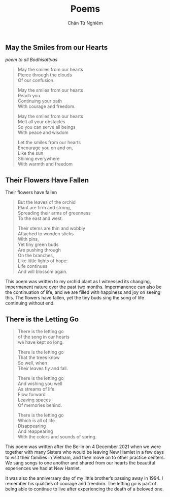 ﻿---
title: Poems
author: Chân Từ Nghiêm
---

## May the Smiles from our Hearts
*poem to all Bodhisattvas*
<!-- 9 December 2021 -->

> May the smiles from our hearts<br/>
> Pierce through the clouds<br/>
> Of our confusion.<br/>
> 
> May the smiles from our hearts<br/>
> Reach you<br/>
> Continuing your path<br/>
> With courage and freedom.<br/>
> 
> May the smiles from our hearts<br/>
> Melt all your obstacles<br/>
> So you can serve all beings<br/>
> With peace and wisdom<br/>
> 
> Let the smiles from our hearts<br/>
> Encourage you on and on,<br/>
> Like the sun<br/>
> Shining everywhere<br/>
> With warmth and freedom<br/>

## Their Flowers Have Fallen
<!-- 18 December 2021 -->

Their flowers have fallen<br/>
> But the leaves of the orchid<br/>
> Plant are firm and strong,<br/>
> Spreading their arms of greenness<br/>
> To the east and west.<br/>
> 
> Their stems are thin and wobbly<br/>
> Attached to wooden sticks<br/>
> With pins,<br/>
> Yet tiny green buds<br/>
> Are pushing through<br/>
> On the branches,<br/>
> Like little lights of hope:<br/>
> Life continues<br/>
> And will blossom again.<br/>

This poem was written to my orchid plant as I witnessed its changing, impermanent nature over the past two months. Impermanence can also be the continuation of life, and we are filled with happiness and joy on seeing this. The flowers have fallen, yet the tiny buds sing the song of life continuing without end.

## There is the Letting Go

> There is the letting go <br/>
> of the song in our hearts<br/>
> we have kept so long.<br/>
> 
> There is the letting go<br/>
> That the trees know<br/>
> So well, when<br/>
> Their leaves fly and fall.<br/>
> 
> There is the letting go<br/>
> And wishing you well<br/>
> As streams of life<br/>
> Flow forward<br/>
> Leaving spaces<br/>
> Of memories behind.<br/>
> 
> There is the letting go<br/>
> Which is all of life<br/>
> Disappearing<br/>
> And reappearing<br/>
> With the colors and sounds of spring.<br/>

This poem was written after the Be-In on 4 December 2021 when we were together with many Sisters who would be leaving New Hamlet in a few days to visit their families in Vietnam,  and then move on to other practice centers. We sang songs to one another and shared from our hearts the beautiful experiences we had at New Hamlet.

It was also the anniversary day of my little brother’s passing away in 1994. I remember his qualities of courage and freedom. The letting go is part of being able to continue to live after experiencing the death of a beloved one.
